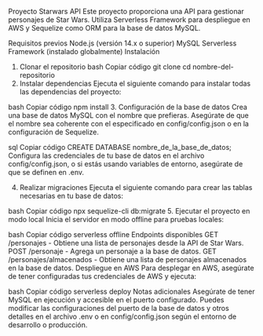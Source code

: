 Proyecto Starwars API
Este proyecto proporciona una API para gestionar personajes de Star Wars. Utiliza Serverless Framework para despliegue en AWS y Sequelize como ORM para la base de datos MySQL.

Requisitos previos
Node.js (versión 14.x o superior)
MySQL
Serverless Framework (instalado globalmente)
Instalación
1. Clonar el repositorio
bash
Copiar código
git clone <url-del-repositorio>
cd nombre-del-repositorio
2. Instalar dependencias
Ejecuta el siguiente comando para instalar todas las dependencias del proyecto:

bash
Copiar código
npm install
3. Configuración de la base de datos
Crea una base de datos MySQL con el nombre que prefieras. Asegúrate de que el nombre sea coherente con el especificado en config/config.json o en la configuración de Sequelize.

sql
Copiar código
CREATE DATABASE nombre_de_la_base_de_datos;
Configura las credenciales de tu base de datos en el archivo config/config.json, o si estás usando variables de entorno, asegúrate de que se definen en .env.

4. Realizar migraciones
Ejecuta el siguiente comando para crear las tablas necesarias en tu base de datos:

bash
Copiar código
npx sequelize-cli db:migrate
5. Ejecutar el proyecto en modo local
Inicia el servidor en modo offline para pruebas locales:

bash
Copiar código
serverless offline
Endpoints disponibles
GET /personajes - Obtiene una lista de personajes desde la API de Star Wars.
POST /personaje - Agrega un personaje a la base de datos.
GET /personajes/almacenados - Obtiene una lista de personajes almacenados en la base de datos.
Despliegue en AWS
Para desplegar en AWS, asegúrate de tener configuradas tus credenciales de AWS y ejecuta:

bash
Copiar código
serverless deploy
Notas adicionales
Asegúrate de tener MySQL en ejecución y accesible en el puerto configurado.
Puedes modificar las configuraciones del puerto de la base de datos y otros detalles en el archivo .env o en config/config.json según el entorno de desarrollo o producción.